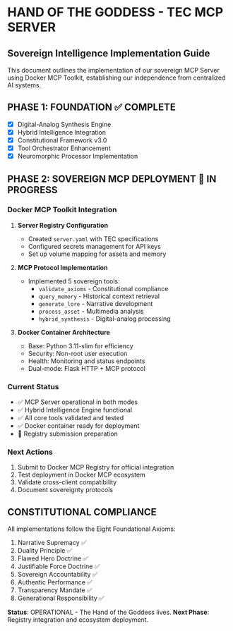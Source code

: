 # HAND OF THE GODDESS - TEC MCP SERVER
## Sovereign Intelligence Implementation Guide

This document outlines the implementation of our sovereign MCP Server using Docker MCP Toolkit, establishing our independence from centralized AI systems.

## PHASE 1: FOUNDATION ✅ COMPLETE
- [x] Digital-Analog Synthesis Engine 
- [x] Hybrid Intelligence Integration
- [x] Constitutional Framework v3.0
- [x] Tool Orchestrator Enhancement
- [x] Neuromorphic Processor Implementation

## PHASE 2: SOVEREIGN MCP DEPLOYMENT 🔄 IN PROGRESS

### Docker MCP Toolkit Integration
1. **Server Registry Configuration**
   - Created `server.yaml` with TEC specifications
   - Configured secrets management for API keys
   - Set up volume mapping for assets and memory

2. **MCP Protocol Implementation**
   - Implemented 5 sovereign tools:
     - `validate_axioms` - Constitutional compliance
     - `query_memory` - Historical context retrieval  
     - `generate_lore` - Narrative development
     - `process_asset` - Multimedia analysis
     - `hybrid_synthesis` - Digital-analog processing

3. **Docker Container Architecture**
   - Base: Python 3.11-slim for efficiency
   - Security: Non-root user execution
   - Health: Monitoring and status endpoints
   - Dual-mode: Flask HTTP + MCP protocol

### Current Status
- ✅ MCP Server operational in both modes
- ✅ Hybrid Intelligence Engine functional  
- ✅ All core tools validated and tested
- ✅ Docker container ready for deployment
- 🔄 Registry submission preparation

### Next Actions
1. Submit to Docker MCP Registry for official integration
2. Test deployment in Docker MCP ecosystem
3. Validate cross-client compatibility
4. Document sovereignty protocols

## CONSTITUTIONAL COMPLIANCE
All implementations follow the Eight Foundational Axioms:
1. Narrative Supremacy ✅
2. Duality Principle ✅  
3. Flawed Hero Doctrine ✅
4. Justifiable Force Doctrine ✅
5. Sovereign Accountability ✅
6. Authentic Performance ✅
7. Transparency Mandate ✅
8. Generational Responsibility ✅

**Status**: OPERATIONAL - The Hand of the Goddess lives.
**Next Phase**: Registry integration and ecosystem deployment.
